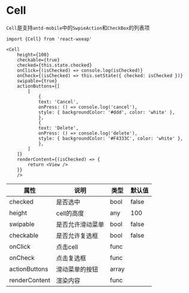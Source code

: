 # Cell

`Cell`是支持`antd-mobile`中的`SwpieAction`和`CheckBox`的列表项

```
import {Cell} from 'react-wxeap'

<Cell 
    height={100}
    checkable={true}
    checked={this.state.checked}
    onClick={(isChecked) => console.log(isChecked)}
    onCheck={(isChecked) => this.setState({ checked: isChecked })}
    swipable={true}
    actionButtons={[
        [
            {
            text: 'Cancel',
            onPress: () => console.log('cancel'),
            style: { backgroundColor: '#ddd', color: 'white' },
            },
            {
            text: 'Delete',
            onPress: () => console.log('delete'),
            style: { backgroundColor: '#F4333C', color: 'white' },
            },
        ]
    ]}
    renderContent={(isChecked) => {
        return <View />
    }}
    />

```

| 属性 | 说明 | 类型 | 默认值 |
| ----|-----|------|------ |
| checked | 是否选中 | bool  | false |
| height | cell的高度 | any | 100 |
| swipable    | 是否允许滑动菜单 | bool |  false  |
| checkable   | 是否允许复选框 | bool | false  |
| onClick | 点击cell | func | |
| onCheck | 点击复选框 | func | |
| actionButtons | 滑动菜单的按钮  | array |  |
| renderContent | 渲染内容  | func |   |